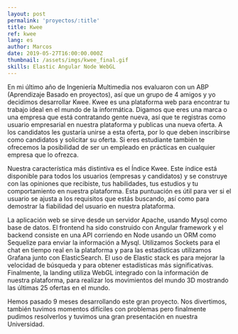 ```yaml
---
layout: post
permalink: 'proyectos/:title'
title: Kwee
ref: kwee
lang: es
author: Marcos
date: 2019-05-27T16:00:00.000Z
thumbnail: /assets/imgs/kwee_final.gif
skills: Elastic Angular Node WebGL
---
```

En mi último año de Ingeniería Multimedia nos evaluaron con un ABP (Aprendizaje Basado en proyectos), así que un grupo de 4 amigos y yo decidimos desarrollar Kwee. Kwee es una plataforma web para encontrar tu trabajo ideal en el mundo de la informática. Digamos que eres una marca o una empresa que está contratando gente nueva, así que te registras como usuario empresarial en nuestra plataforma y publicas una nueva oferta. A los candidatos les gustaría unirse a esta oferta, por lo que deben inscribirse como candidatos y solicitar su oferta. Si eres estudiante también te ofrecemos la posibilidad de ser un empleado en prácticas en cualquier empresa que lo ofrezca. 

Nuestra característica más distintiva es el Índice Kwee. Este índice está disponible para todos los usuarios (empresas y candidatos) y se construye con las opiniones que recibiste, tus habilidades, tus estudios y tu comportamiento en nuestra plataforma. Esta puntuación es útil para ver si el usuario se ajusta a los requisitos que estás buscando, así como para demostrar la fiabilidad del usuario en nuestra plataforma. 

La aplicación web se sirve desde un servidor Apache, usando Mysql como base de datos. El frontend ha sido construido con Angular framework y el backend consiste en una API corriendo en Node usando un ORM como Sequelize para enviar la información a Mysql. Utilizamos Sockets para el chat en tiempo real en la plataforma y para las estadísticas utilizamos Grafana junto con ElasticSearch. El uso de Elastic stack es para mejorar la velocidad de búsqueda y para obtener estadísticas más significativas. Finalmente, la landing utiliza WebGL integrado con la información de nuestra plataforma, para realizar los movimientos del mundo 3D mostrando las últimas 25 ofertas en el mundo. 



Hemos pasado 9 meses desarrollando este gran proyecto. Nos divertimos, también tuvimos momentos difíciles con problemas pero finalmente pudimos resolverlos y tuvimos una gran presentación en nuestra Universidad.
